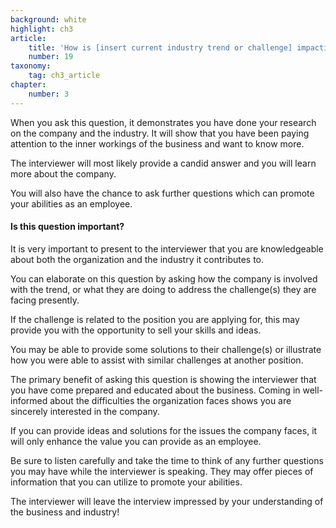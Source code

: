 ```yaml
---
background: white
highlight: ch3
article:
    title: 'How is [insert current industry trend or challenge] impacting your organization?'
    number: 19
taxonomy:
    tag: ch3_article
chapter:
    number: 3
---
```

When you ask this question, it demonstrates you have done your research on the company and the industry. It will show that you have been paying attention to the inner workings of the business and want to know more.

The interviewer will most likely provide a candid answer and you will learn more about the company.

You will also have the chance to ask further questions which can promote your abilities as an employee.

#### Is this question important?
It is very important to present to the interviewer that you are knowledgeable about both the organization and the industry it contributes to.

You can elaborate on this question by asking how the company is involved with the trend, or what they are doing to address the challenge(s) they are facing presently.

If the challenge is related to the position you are applying for, this may provide you with the opportunity to sell your skills and ideas.

You may be able to provide some solutions to their challenge(s) or illustrate how you were able to assist with similar challenges at another position.

The primary benefit of asking this question is showing the interviewer that you have come prepared and educated about the business. Coming in well-informed about the difficulties the organization faces shows you are sincerely interested in the company.

If you can provide ideas and solutions for the issues the company faces, it will only enhance the value you can provide as an employee.

Be sure to listen carefully and take the time to think of any further questions you may have while the interviewer is speaking. They may offer pieces of information that you can utilize to promote your abilities.

The interviewer will leave the interview impressed by your understanding of the business and industry!